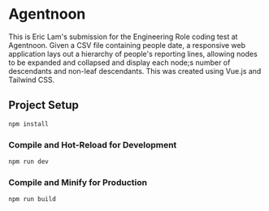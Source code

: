 # Agentnoon

This is Eric Lam's submission for the Engineering Role coding test at Agentnoon. Given a CSV file containing people date, a responsive web application lays out a hierarchy of people's reporting lines, allowing nodes to be expanded and collapsed and display each node;s number of descendants and non-leaf descendants. This was created using Vue.js and Tailwind CSS.

## Project Setup

```sh
npm install
```

### Compile and Hot-Reload for Development

```sh
npm run dev
```

### Compile and Minify for Production

```sh
npm run build
```
